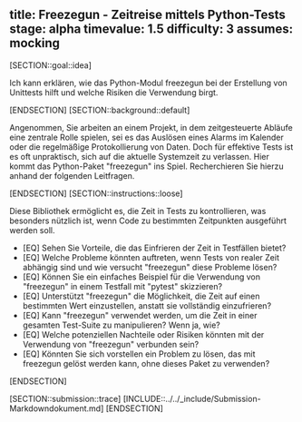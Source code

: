 title: Freezegun - Zeitreise mittels Python-Tests
stage: alpha
timevalue: 1.5
difficulty: 3
assumes: mocking
---

[SECTION::goal::idea]

Ich kann erklären, wie das Python-Modul freezegun bei der Erstellung von Unittests hilft und welche
Risiken die Verwendung birgt.

[ENDSECTION]
[SECTION::background::default]

Angenommen, Sie arbeiten an einem Projekt, in dem zeitgesteuerte Abläufe eine zentrale Rolle spielen,
sei es das Auslösen eines Alarms im Kalender oder die regelmäßige Protokollierung von Daten. Doch
für effektive Tests ist es oft unpraktisch, sich auf die aktuelle Systemzeit zu verlassen. Hier
kommt das Python-Paket "freezegun" ins Spiel.
Recherchieren Sie hierzu anhand der folgenden Leitfragen.

[ENDSECTION]
[SECTION::instructions::loose]

Diese Bibliothek ermöglicht es, die Zeit in Tests zu kontrollieren, was besonders nützlich ist,
wenn Code zu bestimmten Zeitpunkten ausgeführt werden soll.

- [EQ] Sehen Sie Vorteile, die das Einfrieren der Zeit in Testfällen bietet?
- [EQ] Welche Probleme könnten auftreten, wenn Tests von realer Zeit abhängig sind und wie versucht
   "freezegun" diese Probleme lösen?
- [EQ] Können Sie ein einfaches Beispiel für die Verwendung von "freezegun" in einem Testfall mit
   "pytest" skizzieren?
- [EQ] Unterstützt "freezegun" die Möglichkeit, die Zeit auf einen bestimmten Wert einzustellen, anstatt
   sie vollständig einzufrieren?
- [EQ] Kann "freezegun" verwendet werden, um die Zeit in einer gesamten Test-Suite zu manipulieren? Wenn
   ja, wie?
- [EQ] Welche potenziellen Nachteile oder Risiken könnten mit der Verwendung von "freezegun" verbunden
   sein?
- [EQ] Könnten Sie sich vorstellen ein Problem zu lösen, das mit freezegun gelöst werden kann, ohne
  dieses Paket zu verwenden?

[ENDSECTION]

[SECTION::submission::trace]
[INCLUDE::../../_include/Submission-Markdowndokument.md]
[ENDSECTION]
